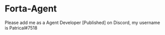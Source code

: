 # Forta-Agent
Please add me as a Agent Developer [Published] on Discord, my username is Patrical#7518
